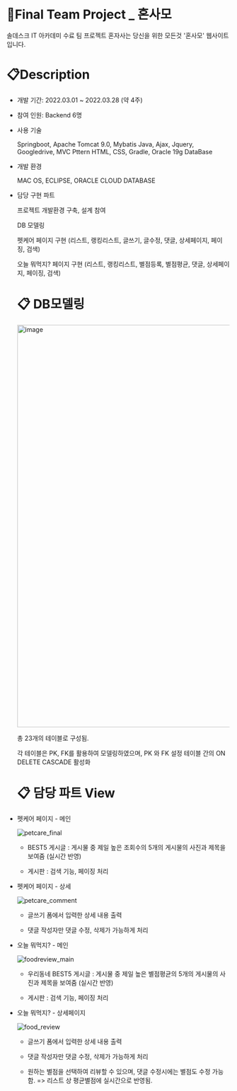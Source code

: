 # 🏡Final Team Project _ 혼사모 

솔데스크 IT 아카데미 수료 팀 프로젝트 혼자사는 당신을 위한 모든것 '혼사모' 웹사이트 입니다. 



# 📋Description

* 개발 기간: 2022.03.01 ~ 2022.03.28 (약 4주)

* 참여 인원: Backend 6명

* 사용 기술

  Springboot, Apache Tomcat 9.0, Mybatis
  Java, Ajax, Jquery, Googledrive, MVC Pttern
  HTML, CSS, Gradle, Oracle 19g DataBase

* 개발 환경

  MAC OS,
  ECLIPSE,
  ORACLE CLOUD DATABASE

* 담당 구현 파트

  프로젝트 개발환경 구축, 설계 참여

  DB 모델링

  펫케어 페이지 구현 (리스트, 랭킹리스트, 글쓰기, 글수정, 댓글, 상세페이지, 페이징, 검색)

  오늘 뭐먹지? 페이지 구현 (리스트, 랭킹리스트, 별점등록, 별점평균, 댓글, 상세페이지, 페이징, 검색)
  
  
  # 📋 DB모델링
  
  <img width="910" alt="image" src="https://user-images.githubusercontent.com/95472522/165872377-bfe23f34-29a1-44a0-bf36-cd3a94ac6c35.png">
  
  총 23개의 테이블로 구성됨.
  
  각 테이블은 PK, FK를 활용하여 모델링하였으며, PK 와 FK 설정 테이블 간의 ON DELETE CASCADE 활성화
  
  
  # 📋 담당 파트 View
  
* 펫케어 페이지 - 메인 
  
   ![petcare_final](https://user-images.githubusercontent.com/95472522/165695053-507d41d9-40e4-4b9e-83b9-5aa8997549ff.gif)
  
  * BEST5 게시글  : 게시물 중 제일 높은 조회수의 5개의 게시물의 사진과 제목을 보여줌 (실시간 반영)
  
  * 게시판 : 검색 기능, 페이징 처리
  

* 펫케어 페이지 - 상세

  ![petcare_comment](https://user-images.githubusercontent.com/95472522/165870662-3d1a008d-d739-422c-9253-6ab33b3c199f.gif)
  
  * 글쓰기 폼에서 입력한 상세 내용 출력

  * 댓글 작성자만 댓글 수정, 삭제가 가능하게 처리


* 오늘 뭐먹지? - 메인

  ![foodreview_main](https://user-images.githubusercontent.com/95472522/165871727-a9be4ac8-864f-4d4f-9e8d-f89ca91f648a.gif)

  * 우리동네 BEST5 게시글  : 게시물 중 제일 높은 별점평균의 5개의 게시물의 사진과 제목을 보여줌 (실시간 반영)
  
  * 게시판 : 검색 기능, 페이징 처리


* 오늘 뭐먹지? - 상세페이지

  ![food_review](https://user-images.githubusercontent.com/95472522/165872109-2f684934-b496-4e5a-b911-b3f60f4090ac.gif)

  * 글쓰기 폼에서 입력한 상세 내용 출력

  * 댓글 작성자만 댓글 수정, 삭제가 가능하게 처리

  * 원하는 별점을 선택하여 리뷰할 수 있으며, 댓글 수정시에는 별점도 수정 가능함. => 리스트 상 평균별점에 실시간으로 반영됨.



  
  

